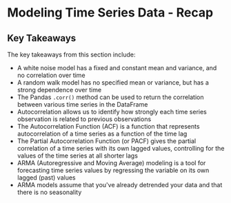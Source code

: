 
# Modeling Time Series Data - Recap

## Key Takeaways

The key takeaways from this section include:
* A white noise model has a fixed and constant mean and variance, and no correlation over time 
* A random walk model has no specified mean or variance, but has a strong dependence over time 
* The Pandas `.corr()` method can be used to return the correlation between various time series in the DataFrame 
* Autocorrelation allows us to identify how strongly each time series observation is related to previous observations
* The Autocorrelation Function (ACF) is a function that represents autocorrelation of a time series as a function of the time lag
* The Partial Autocorrelation Function (or PACF) gives the partial correlation of a time series with its own lagged values, controlling for the values of the time series at all shorter lags
* ARMA (Autoregressive and Moving Average) modeling is a tool for forecasting time series values by regressing the variable on its own lagged (past) values
* ARMA models assume that you've already detrended your data and that there is no seasonality 



